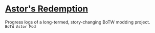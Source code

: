 # [Astor's Redemption](https://nebobyeoli.github.io/astors-redemption/)

Progress logs of a long-termed, story-changing BoTW modding project.
`BoTW Astor Mod`